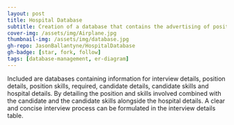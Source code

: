 ```yaml
---
layout: post
title: Hospital Database
subtitle: Creation of a database that contains the advertising of positions for Hospitals which require specific skills
cover-img: /assets/img/Airplane.jpg
thumbnail-img: /assets/img/database.jpg
gh-repo: JasonBallantyne/HospitalDatabase
gh-badge: [star, fork, follow]
tags: [database-management, er-diagram]
---
```



Included are databases containing information for interview details, position details, position skills, required, candidate details, candidate skills and hospital details. 
By detailing the position and skills involved combined with the candidate and the candidate skills alongside the hospital details. 
A clear and concise interview process can be formulated in the interview details table.


